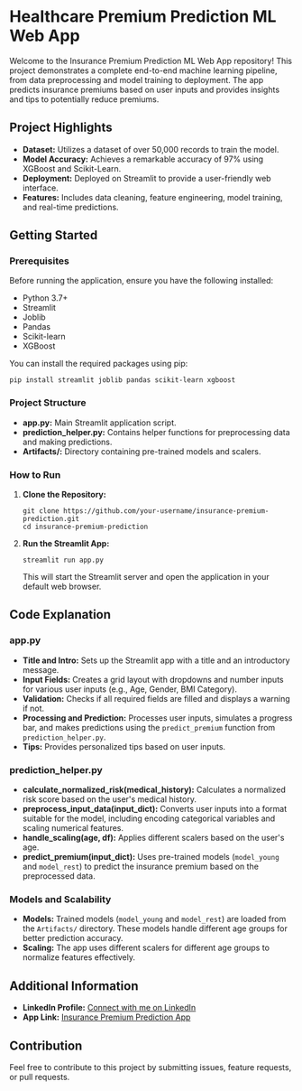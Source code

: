 
<h1>Healthcare Premium Prediction ML Web App</h1>

<p>Welcome to the Insurance Premium Prediction ML Web App repository! This project demonstrates a complete end-to-end machine learning pipeline, from data preprocessing and model training to deployment. The app predicts insurance premiums based on user inputs and provides insights and tips to potentially reduce premiums.</p>

<h2>Project Highlights</h2>
<ul>
    <li><strong>Dataset:</strong> Utilizes a dataset of over 50,000 records to train the model.</li>
    <li><strong>Model Accuracy:</strong> Achieves a remarkable accuracy of 97% using XGBoost and Scikit-Learn.</li>
    <li><strong>Deployment:</strong> Deployed on Streamlit to provide a user-friendly web interface.</li>
    <li><strong>Features:</strong> Includes data cleaning, feature engineering, model training, and real-time predictions.</li>
</ul>

<h2>Getting Started</h2>

<h3>Prerequisites</h3>
<p>Before running the application, ensure you have the following installed:</p>
<ul>
    <li>Python 3.7+</li>
    <li>Streamlit</li>
    <li>Joblib</li>
    <li>Pandas</li>
    <li>Scikit-learn</li>
    <li>XGBoost</li>
</ul>
<p>You can install the required packages using pip:</p>
<pre><code>pip install streamlit joblib pandas scikit-learn xgboost</code></pre>

<h3>Project Structure</h3>
<ul>
    <li><strong>app.py:</strong> Main Streamlit application script.</li>
    <li><strong>prediction_helper.py:</strong> Contains helper functions for preprocessing data and making predictions.</li>
    <li><strong>Artifacts/:</strong> Directory containing pre-trained models and scalers.</li>
</ul>

<h3>How to Run</h3>
<ol>
    <li><strong>Clone the Repository:</strong>
        <pre><code>git clone https://github.com/your-username/insurance-premium-prediction.git
cd insurance-premium-prediction</code></pre>
    </li>
    <li><strong>Run the Streamlit App:</strong>
        <pre><code>streamlit run app.py</code></pre>
        <p>This will start the Streamlit server and open the application in your default web browser.</p>
    </li>
</ol>

<h2>Code Explanation</h2>

<h3>app.py</h3>
<ul>
    <li><strong>Title and Intro:</strong> Sets up the Streamlit app with a title and an introductory message.</li>
    <li><strong>Input Fields:</strong> Creates a grid layout with dropdowns and number inputs for various user inputs (e.g., Age, Gender, BMI Category).</li>
    <li><strong>Validation:</strong> Checks if all required fields are filled and displays a warning if not.</li>
    <li><strong>Processing and Prediction:</strong> Processes user inputs, simulates a progress bar, and makes predictions using the <code>predict_premium</code> function from <code>prediction_helper.py</code>.</li>
    <li><strong>Tips:</strong> Provides personalized tips based on user inputs.</li>
</ul>

<h3>prediction_helper.py</h3>
<ul>
    <li><strong>calculate_normalized_risk(medical_history):</strong> Calculates a normalized risk score based on the user's medical history.</li>
    <li><strong>preprocess_input_data(input_dict):</strong> Converts user inputs into a format suitable for the model, including encoding categorical variables and scaling numerical features.</li>
    <li><strong>handle_scaling(age, df):</strong> Applies different scalers based on the user's age.</li>
    <li><strong>predict_premium(input_dict):</strong> Uses pre-trained models (<code>model_young</code> and <code>model_rest</code>) to predict the insurance premium based on the preprocessed data.</li>
</ul>

<h3>Models and Scalability</h3>
<ul>
    <li><strong>Models:</strong> Trained models (<code>model_young</code> and <code>model_rest</code>) are loaded from the <code>Artifacts/</code> directory. These models handle different age groups for better prediction accuracy.</li>
    <li><strong>Scaling:</strong> The app uses different scalers for different age groups to normalize features effectively.</li>
</ul>

<h2>Additional Information</h2>
<ul>
    <li><strong>LinkedIn Profile:</strong> <a href="
<h1>Insurance Premium Prediction ML Web App</h1>

<p>Welcome to the Insurance Premium Prediction ML Web App repository! This project demonstrates a complete end-to-end machine learning pipeline, from data preprocessing and model training to deployment. The app predicts insurance premiums based on user inputs and provides insights and tips to potentially reduce premiums.</p>

<h2>Project Highlights</h2>
<ul>
    <li><strong>Dataset:</strong> Utilizes a dataset of over 50,000 records to train the model.</li>
    <li><strong>Model Accuracy:</strong> Achieves a remarkable accuracy of 97% using XGBoost and Scikit-Learn.</li>
    <li><strong>Deployment:</strong> Deployed on Streamlit to provide a user-friendly web interface.</li>
    <li><strong>Features:</strong> Includes data cleaning, feature engineering, model training, and real-time predictions.</li>
</ul>

<h2>Getting Started</h2>

<h3>Prerequisites</h3>
<p>Before running the application, ensure you have the following installed:</p>
<ul>
    <li>Python 3.7+</li>
    <li>Streamlit</li>
    <li>Joblib</li>
    <li>Pandas</li>
    <li>Scikit-learn</li>
    <li>XGBoost</li>
</ul>
<p>You can install the required packages using pip:</p>
<pre><code>pip install streamlit joblib pandas scikit-learn xgboost</code></pre>

<h3>Project Structure</h3>
<ul>
    <li><strong>app.py:</strong> Main Streamlit application script.</li>
    <li><strong>prediction_helper.py:</strong> Contains helper functions for preprocessing data and making predictions.</li>
    <li><strong>Artifacts/:</strong> Directory containing pre-trained models and scalers.</li>
</ul>

<h3>How to Run</h3>
<ol>
    <li><strong>Clone the Repository:</strong>
        <pre><code>git clone https://github.com/your-username/insurance-premium-prediction.git
cd insurance-premium-prediction</code></pre>
    </li>
    <li><strong>Run the Streamlit App:</strong>
        <pre><code>streamlit run app.py</code></pre>
        <p>This will start the Streamlit server and open the application in your default web browser.</p>
    </li>
</ol>

<h2>Code Explanation</h2>

<h3>app.py</h3>
<ul>
    <li><strong>Title and Intro:</strong> Sets up the Streamlit app with a title and an introductory message.</li>
    <li><strong>Input Fields:</strong> Creates a grid layout with dropdowns and number inputs for various user inputs (e.g., Age, Gender, BMI Category).</li>
    <li><strong>Validation:</strong> Checks if all required fields are filled and displays a warning if not.</li>
    <li><strong>Processing and Prediction:</strong> Processes user inputs, simulates a progress bar, and makes predictions using the <code>predict_premium</code> function from <code>prediction_helper.py</code>.</li>
    <li><strong>Tips:</strong> Provides personalized tips based on user inputs.</li>
</ul>

<h3>prediction_helper.py</h3>
<ul>
    <li><strong>calculate_normalized_risk(medical_history):</strong> Calculates a normalized risk score based on the user's medical history.</li>
    <li><strong>preprocess_input_data(input_dict):</strong> Converts user inputs into a format suitable for the model, including encoding categorical variables and scaling numerical features.</li>
    <li><strong>handle_scaling(age, df):</strong> Applies different scalers based on the user's age.</li>
    <li><strong>predict_premium(input_dict):</strong> Uses pre-trained models (<code>model_young</code> and <code>model_rest</code>) to predict the insurance premium based on the preprocessed data.</li>
</ul>

<h3>Models and Scalability</h3>
<ul>
    <li><strong>Models:</strong> Trained models (<code>model_young</code> and <code>model_rest</code>) are loaded from the <code>Artifacts/</code> directory. These models handle different age groups for better prediction accuracy.</li>
    <li><strong>Scaling:</strong> The app uses different scalers for different age groups to normalize features effectively.</li>
</ul>

<h2>Additional Information</h2>
<ul>
    <li><strong>LinkedIn Profile:</strong> <a href="https://www.linkedin.com/in/aakashmohikar/" target="_blank">Connect with me on LinkedIn</a></li>
    <li><strong>App Link:</strong> <a href="https://healthcare-premium-prediction-aakash-mohikar.streamlit.app/" target="_blank">Insurance Premium Prediction App</a></li>
</ul>

<h2>Contribution</h2>
<p>Feel free to contribute to this project by submitting issues, feature requests, or pull requests.</p>
